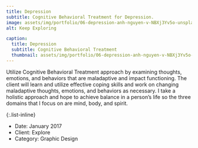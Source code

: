 ```yaml
---
title: Depression
subtitle: Cognitive Behavioral Treatment for Depression.
image: assets/img/portfolio/06-depression-anh-nguyen-v-NBXj3Yv5o-unsplash.jpg
alt: Keep Exploring

caption:
  title: Depression
  subtitle: Cognitive Behavioral Treatment
  thumbnail: assets/img/portfolio/06-depression-anh-nguyen-v-NBXj3Yv5o-unsplash-thumbnail.jpg
---
```

Utilize Cognitive Behavioral Treatment approach by examining thoughts, emotions, and behaviors that are maladaptive and impact functioning.  The client will learn and utilize effective coping skills and work on changing maladaptive thoughts, emotions, and behaviors as necessary.  I take a holistic approach and hope to achieve balance in a person’s life so the three domains that I focus on are mind, body, and spirit.

{:.list-inline}
- Date: January 2017
- Client: Explore
- Category: Graphic Design
